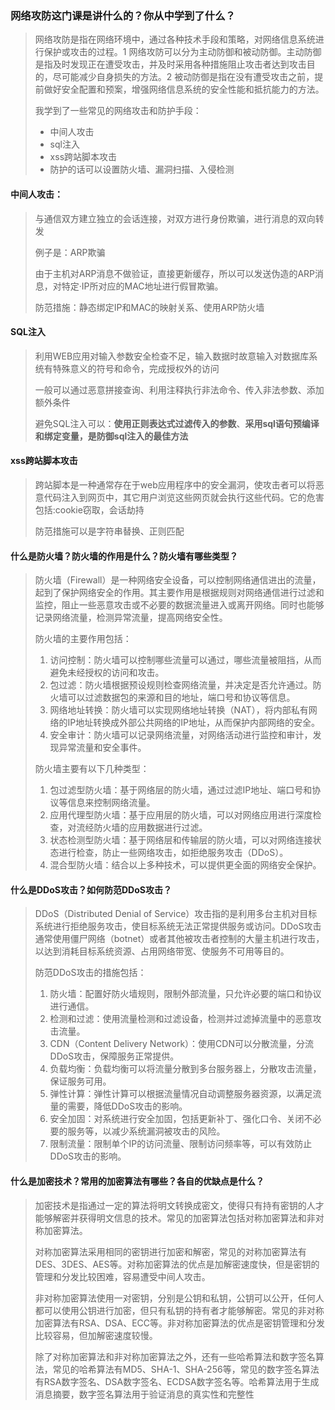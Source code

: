 ### 网络攻防这门课是讲什么的？你从中学到了什么？

> 网络攻防是指在网络环境中，通过各种技术手段和策略，对网络信息系统进行保护或攻击的过程。1 网络攻防可以分为主动防御和被动防御。主动防御是指及时发现正在遭受攻击，并及时采用各种措施阻止攻击者达到攻击目的，尽可能减少自身损失的方法。2 被动防御是指在没有遭受攻击之前，提前做好安全配置和预案，增强网络信息系统的安全性能和抵抗能力的方法。
>
> 我学到了一些常见的网络攻击和防护手段：
>
> - 中间人攻击	
> - sql注入
> - xss跨站脚本攻击
> - 防护的话可以设置防火墙、漏洞扫描、入侵检测





#### 中间人攻击：

> 与通信双方建立独立的会话连接，对双方进行身份欺骗，进行消息的双向转发
>
> 例子是：ARP欺骗
>
> 由于主机对ARP消息不做验证，直接更新缓存，所以可以发送伪造的ARP消息，对特定·IP所对应的MAC地址进行假冒欺骗。
>
> 防范措施：静态绑定IP和MAC的映射关系、使用ARP防火墙





#### SQL注入

> 利用WEB应用对输入参数安全检查不足，输入数据时故意输入对数据库系统有特殊意义的符号和命令，完成授权外的访问
>
> 一般可以通过恶意拼接查询、利用注释执行非法命令、传入非法参数、添加额外条件
>
> 避免SQL注入可以：**使用正则表达式过滤传入的参数**、**采用sql语句预编译和绑定变量，是防御sql注入的最佳方法**



#### xss跨站脚本攻击

> 跨站脚本是一种通常存在于web应用程序中的安全漏洞，使攻击者可以将恶意代码注入到网页中，其它用户浏览这些网页就会执行这些代码。它的危害包括:cookie窃取，会话劫持
>
> 防范措施可以是字符串替换、正则匹配





#### 什么是防火墙？防火墙的作用是什么？防火墙有哪些类型？

> 防火墙（Firewall）是一种网络安全设备，可以控制网络通信进出的流量，起到了保护网络安全的作用。其主要作用是根据规则对网络通信进行过滤和监控，阻止一些恶意攻击或不必要的数据流量进入或离开网络。同时也能够记录网络流量，检测异常流量，提高网络安全性。
>
> 防火墙的主要作用包括：
>
> 1. 访问控制：防火墙可以控制哪些流量可以通过，哪些流量被阻挡，从而避免未经授权的访问和攻击。
> 2. 包过滤：防火墙根据预设规则检查网络流量，并决定是否允许通过。防火墙可以过滤数据包的来源和目的地址，端口号和协议等信息。
> 3. 网络地址转换：防火墙可以实现网络地址转换（NAT），将内部私有网络的IP地址转换成外部公共网络的IP地址，从而保护内部网络的安全。
> 4. 安全审计：防火墙可以记录网络流量，对网络活动进行监控和审计，发现异常流量和安全事件。
>
> 防火墙主要有以下几种类型：
>
> 1. 包过滤型防火墙：基于网络层的防火墙，通过过滤IP地址、端口号和协议等信息来控制网络流量。
> 2. 应用代理型防火墙：基于应用层的防火墙，可以对网络应用进行深度检查，对流经防火墙的应用数据进行过滤。
> 3. 状态检测型防火墙：基于网络层和传输层的防火墙，可以对网络连接状态进行检查，防止一些网络攻击，如拒绝服务攻击（DDoS）。
> 4. 混合型防火墙：结合以上多种技术，可以提供更全面的网络安全保护。



#### 什么是DDoS攻击？如何防范DDoS攻击？

> DDoS（Distributed Denial of Service）攻击指的是利用多台主机对目标系统进行拒绝服务攻击，使目标系统无法正常提供服务或访问。DDoS攻击通常使用僵尸网络（botnet）或者其他被攻击者控制的大量主机进行攻击，以达到消耗目标系统资源、占用网络带宽、使服务不可用等目的。
>
> 防范DDoS攻击的措施包括：
>
> 1. 防火墙：配置好防火墙规则，限制外部流量，只允许必要的端口和协议进行通信。
> 2. 检测和过滤：使用流量检测和过滤设备，检测并过滤掉流量中的恶意攻击流量。
> 3. CDN（Content Delivery Network）：使用CDN可以分散流量，分流DDoS攻击，保障服务正常提供。
> 4. 负载均衡：负载均衡可以将流量分散到多台服务器上，分散攻击流量，保证服务可用。
> 5. 弹性计算：弹性计算可以根据流量情况自动调整服务器资源，以满足流量的需要，降低DDoS攻击的影响。
> 6. 安全加固：对系统进行安全加固，包括更新补丁、强化口令、关闭不必要的服务等，以减少系统漏洞被攻击的风险。
> 7. 限制流量：限制单个IP的访问流量、限制访问频率等，可以有效防止DDoS攻击的影响。



#### 什么是加密技术？常用的加密算法有哪些？各自的优缺点是什么？

> 加密技术是指通过一定的算法将明文转换成密文，使得只有持有密钥的人才能够解密并获得明文信息的技术。常见的加密算法包括对称加密算法和非对称加密算法。
>
> 对称加密算法采用相同的密钥进行加密和解密，常见的对称加密算法有DES、3DES、AES等。对称加密算法的优点是加解密速度快，但是密钥的管理和分发比较困难，容易遭受中间人攻击。
>
> 非对称加密算法使用一对密钥，分别是公钥和私钥，公钥可以公开，任何人都可以使用公钥进行加密，但只有私钥的持有者才能够解密。常见的非对称加密算法有RSA、DSA、ECC等。非对称加密算法的优点是密钥管理和分发比较容易，但加解密速度较慢。
>
> 除了对称加密算法和非对称加密算法之外，还有一些哈希算法和数字签名算法，常见的哈希算法有MD5、SHA-1、SHA-256等，常见的数字签名算法有RSA数字签名、DSA数字签名、ECDSA数字签名等。哈希算法用于生成消息摘要，数字签名算法用于验证消息的真实性和完整性



